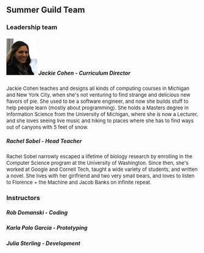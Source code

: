 ## Summer Guild Team

### Leadership team

##### <img width='16%' height='16%' src="/imgs/mepic_crop2_headshot.png"> Jackie Cohen - *Curriculum Director*
<div class="bio"> <font size="2">Jackie Cohen teaches and designs all kinds of computing courses in Michigan and New York City, when she's not venturing to find strange and delicious new flavors of pie. She used to be a software engineer, and now she builds stuff to help people learn (mostly about programming). She holds a Masters degree in Information Science from the University of Michigan, where she is now a Lecturer, and she loves seeing live music and hiking to places where she has to find ways out of canyons with 5 feet of snow.</font> </div>

##### Rachel Sobel - *Head Teacher*
<font size="2">Rachel Sobel narrowly escaped a lifetime of biology research by enrolling in the Computer Science program at the University of Washington. Since then, she's worked at Google and Cornell Tech, taught a wide variety of students, and written a novel. She lives with her girlfriend and two very small bears, and loves to listen to Florence + the Machine and Jacob Banks on infinite repeat.</font>

### Instructors

##### Rob Domanski - *Coding*

##### Karla Polo Garcia - *Prototyping*

##### Julia Sterling - *Development*
